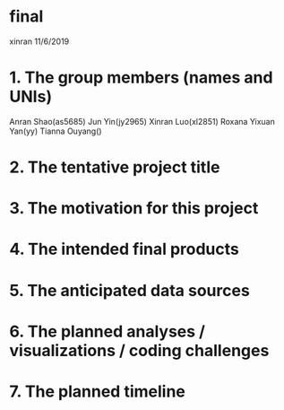 final
================
xinran
11/6/2019

# 1\. The group members (names and UNIs)

Anran Shao(as5685) Jun Yin(jy2965) Xinran Luo(xl2851) Roxana Yixuan
Yan(yy) Tianna Ouyang()

# 2\. The tentative project title

# 3\. The motivation for this project

# 4\. The intended final products

# 5\. The anticipated data sources

# 6\. The planned analyses / visualizations / coding challenges

# 7\. The planned timeline
